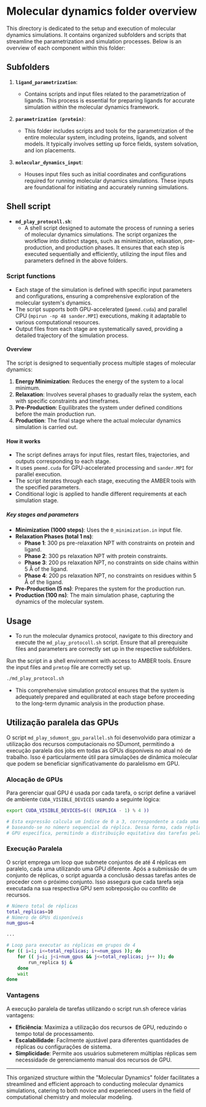 # Molecular dynamics folder overview

This directory is dedicated to the setup and execution of molecular dynamics simulations. It contains organized subfolders and scripts that streamline the parametrization and simulation processes. Below is an overview of each component within this folder:

## Subfolders

1. **`ligand_parametrization`**:
   - Contains scripts and input files related to the parametrization of ligands. This process is essential for preparing ligands for accurate simulation within the molecular dynamics framework.

2. **`parametrization (protein)`**:
   - This folder includes scripts and tools for the parametrization of the entire molecular system, including proteins, ligands, and solvent models. It typically involves setting up force fields, system solvation, and ion placements.
    
3. **`molecular_dynamics_input`**:
   - Houses input files such as initial coordinates and configurations required for running molecular dynamics simulations. These inputs are foundational for initiating and accurately running simulations.


## Shell script

- **`md_play_protocoll.sh`**:
   - A shell script designed to automate the process of running a series of molecular dynamics simulations. The script organizes the workflow into distinct stages, such as minimization, relaxation, pre-production, and production phases. It ensures that each step is executed sequentially and efficiently, utilizing the input files and parameters defined in the above folders.

### Script functions
   - Each stage of the simulation is defined with specific input parameters and configurations, ensuring a comprehensive exploration of the molecular system's dynamics.
   - The script supports both GPU-accelerated (`pmemd.cuda`) and parallel CPU (`mpirun -np 48 sander.MPI`) executions, making it adaptable to various computational resources.
   - Output files from each stage are systematically saved, providing a detailed trajectory of the simulation process.

#### Overview

The script is designed to sequentially process multiple stages of molecular dynamics:

1. **Energy Minimization**: Reduces the energy of the system to a local minimum.
2. **Relaxation**: Involves several phases to gradually relax the system, each with specific constraints and timeframes.
3. **Pre-Production**: Equilibrates the system under defined conditions before the main production run.
4. **Production**: The final stage where the actual molecular dynamics simulation is carried out.

#### How it works

- The script defines arrays for input files, restart files, trajectories, and outputs corresponding to each stage.
- It uses `pmemd.cuda` for GPU-accelerated processing and `sander.MPI` for parallel execution.
- The script iterates through each stage, executing the AMBER tools with the specified parameters.
- Conditional logic is applied to handle different requirements at each simulation stage.

##### Key stages and parameters

- **Minimization (1000 steps)**: Uses the `0_minimization.in` input file.
- **Relaxation Phases (total 1 ns)**:
  - **Phase 1**: 300 ps pre-relaxation NPT with constraints on protein and ligand.
  - **Phase 2**: 300 ps relaxation NPT with protein constraints.
  - **Phase 3**: 200 ps relaxation NPT, no constraints on side chains within 5 Å of the ligand.
  - **Phase 4**: 200 ps relaxation NPT, no constraints on residues within 5 Å of the ligand.
- **Pre-Production (5 ns)**: Prepares the system for the production run.
- **Production (100 ns)**: The main simulation phase, capturing the dynamics of the molecular system.

## Usage

- To run the molecular dynamics protocol, navigate to this directory and execute the `md_play_protocoll.sh` script. Ensure that all prerequisite files and parameters are correctly set up in the respective subfolders.

Run the script in a shell environment with access to AMBER tools. Ensure the input files and `prmtop` file are correctly set up.

```bash
./md_play_protocol.sh
```
- This comprehensive simulation protocol ensures that the system is adequately prepared and equilibrated at each stage before proceeding to the long-term dynamic analysis in the production phase.


## Utilização paralela das GPUs

O script `md_play_sdumont_gpu_parallel.sh` foi desenvolvido para otimizar a utilização dos recursos computacionais no SDumont, permitindo a execução paralela dos jobs em todas as GPUs disponíveis no atual nó de trabalho. Isso é particularmente útil para simulações de dinâmica molecular que podem se beneficiar significativamente do paralelismo em GPU.

### Alocação de GPUs

Para gerenciar qual GPU é usada por cada tarefa, o script define a variável de ambiente `CUDA_VISIBLE_DEVICES` usando a seguinte lógica:

```bash
export CUDA_VISIBLE_DEVICES=$(( (REPLICA - 1) % 4 ))

# Esta expressão calcula um índice de 0 a 3, correspondente a cada uma das 4 GPUs,
# baseando-se no número sequencial da réplica. Dessa forma, cada réplica é alocada a uma
# GPU específica, permitindo a distribuição equitativa das tarefas pelas GPUs disponíveis.

```

### Execução Paralela
O script emprega um loop que submete conjuntos de até 4 réplicas em paralelo, cada uma utilizando uma GPU diferente. Após a submissão de um conjunto de réplicas, o script aguarda a conclusão dessas tarefas antes de proceder com o próximo conjunto. Isso assegura que cada tarefa seja executada na sua respectiva GPU sem sobreposição ou conflito de recursos.

```bash
# Número total de réplicas
total_replicas=10
# Número de GPUs disponíveis
num_gpus=4

...

# Loop para executar as réplicas em grupos de 4
for (( i=1; i<=total_replicas; i+=num_gpus )); do
    for (( j=i; j<i+num_gpus && j<=total_replicas; j++ )); do
        run_replica $j &
    done
    wait
done
```

### Vantagens
A execução paralela de tarefas utilizando o script run.sh oferece várias vantagens:

- **Eficiência**: Maximiza a utilização dos recursos de GPU, reduzindo o tempo total de processamento.
- **Escalabilidade**: Facilmente ajustável para diferentes quantidades de réplicas ou configurações de sistema.
- **Simplicidade**: Permite aos usuários submeterem múltiplas réplicas sem necessidade de gerenciamento manual dos recursos de GPU.

---

This organized structure within the "Molecular Dynamics" folder facilitates a streamlined and efficient approach to conducting molecular dynamics simulations, catering to both novice and experienced users in the field of computational chemistry and molecular modeling.
